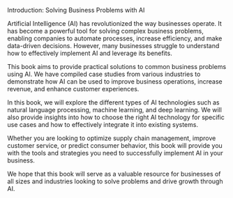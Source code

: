 Introduction: Solving Business Problems with AI

Artificial Intelligence (AI) has revolutionized the way businesses operate. It has become a powerful tool for solving complex business problems, enabling companies to automate processes, increase efficiency, and make data-driven decisions. However, many businesses struggle to understand how to effectively implement AI and leverage its benefits.

This book aims to provide practical solutions to common business problems using AI. We have compiled case studies from various industries to demonstrate how AI can be used to improve business operations, increase revenue, and enhance customer experiences.

In this book, we will explore the different types of AI technologies such as natural language processing, machine learning, and deep learning. We will also provide insights into how to choose the right AI technology for specific use cases and how to effectively integrate it into existing systems.

Whether you are looking to optimize supply chain management, improve customer service, or predict consumer behavior, this book will provide you with the tools and strategies you need to successfully implement AI in your business.

We hope that this book will serve as a valuable resource for businesses of all sizes and industries looking to solve problems and drive growth through AI.
